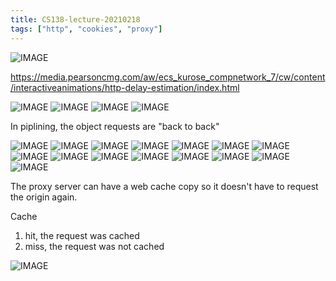 ```yaml
---
title: CS138-lecture-20210218
tags: ["http", "cookies", "proxy"]
---
```


![IMAGE](/notes/2912D59256C07206E5BFB62B0D4FD8E9.jpg)

https://media.pearsoncmg.com/aw/ecs_kurose_compnetwork_7/cw/content/interactiveanimations/http-delay-estimation/index.html

![IMAGE](/notes/AE5E743DFB2CEAE149255271F5730A12.jpg)
![IMAGE](/notes/07116CECA310BDA51DDB309328763EA3.jpg)
![IMAGE](/notes/DE96ACED29D44F1D454E1320911A3F5A.jpg)
![IMAGE](/notes/B47467FDFF4357D515AC1CE8296ECF2E.jpg)

In piplining, the object requests are "back to back"

![IMAGE](/notes/765638FB15684E7BF5885DA66FC4AE6C.jpg)
![IMAGE](/notes/3D925DC325EBAE844F1F3C3DADC3347D.jpg)
![IMAGE](/notes/B4D4A167B49951C66B989A3FB82A9896.jpg)
![IMAGE](/notes/45B9D3D21B38B96A4A205454924CF0FC.jpg)
![IMAGE](/notes/9C15B2345D2FAA921AF4283F7DC9FEEA.jpg)
![IMAGE](/notes/2D927C3CAF183B26DC9580A9E5FE4CAE.jpg)
![IMAGE](/notes/44058F20F9C7F1A41A9A309F76A6A126.jpg)
![IMAGE](/notes/615711A7ACB167673113BC22159C9172.jpg)
![IMAGE](/notes/E0B1D256076C8D6FDDFFD61182F2F9C8.jpg)
![IMAGE](/notes/A24370227E4F0918986BAE932C85F931.jpg)
![IMAGE](/notes/BC7A773A2EF3F3F3638DC96CBCE5FB87.jpg)
![IMAGE](/notes/6EAEE23671EA25E812B6B34965E2B624.jpg)
![IMAGE](/notes/236D208A06C2E7E0F2E499D4EB2CCABA.jpg)
![IMAGE](/notes/B74DC782F256CEAE0BB59805D8C485EA.jpg)
![IMAGE](/notes/B9733817B7BC248FD70994A20489375C.jpg)

The proxy server can have a web cache copy so it doesn't have to request the origin again.

Cache
1. hit, the request was cached
2. miss, the request was not cached

![IMAGE](/notes/28193F83454234CE5C0D66C1F9B42BC4.jpg)
